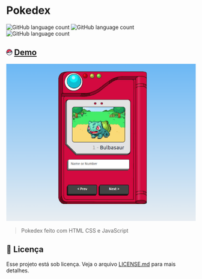 # Pokedex

![GitHub language count](https://img.shields.io/badge/JavaScript-F7DF1E?style=for-the-badge&logo=javascript&logoColor=black)
![GitHub language count](https://img.shields.io/badge/HTML5-E34F26?style=for-the-badge&logo=html5&logoColor=white)
![GitHub language count](	https://img.shields.io/badge/CSS3-1572B6?style=for-the-badge&logo=css3&logoColor=white)

## <img src="image/favicon-16x16.png" alt="Pokebola"> [Demo](teste.com)

<img src="image/prev.png" alt="Pokedex">

> Pokedex feito com HTML CSS e JavaScript

## 📝 Licença

Esse projeto está sob licença. Veja o arquivo [LICENSE.md](https://www.mit.edu/~amini/LICENSE.md) para mais detalhes.
